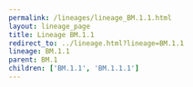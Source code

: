 ```yaml
---
permalink: /lineages/lineage_BM.1.1.html
layout: lineage_page
title: Lineage BM.1.1
redirect_to: ../lineage.html?lineage=BM.1.1
lineage: BM.1.1
parent: BM.1
children: ['BM.1.1', 'BM.1.1.1']
---
```

